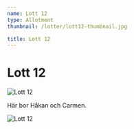 ```yaml
---
name: Lott 12
type: Allotment
thumbnail: /lotter/lott12-thumbnail.jpg

title: Lott 12
---
```

# Lott 12

![Lott 12](/lotter/lott12.jpg#left)

Här bor Håkan och Carmen.

![Lott 12](/lotter/lott12_2.jpg#right)
